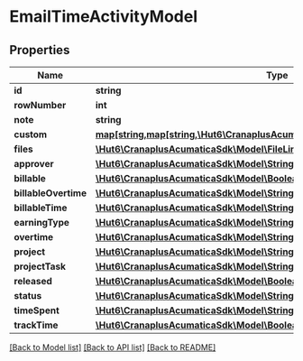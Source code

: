 # EmailTimeActivityModel

## Properties
Name | Type | Description | Notes
------------ | ------------- | ------------- | -------------
**id** | **string** |  | [optional] 
**rowNumber** | **int** |  | [optional] 
**note** | **string** |  | [optional] 
**custom** | [**map[string,map[string,\Hut6\CranaplusAcumaticaSdk\Model\CustomFieldModel]]**](map.md) |  | [optional] 
**files** | [**\Hut6\CranaplusAcumaticaSdk\Model\FileLinkModel[]**](FileLinkModel.md) |  | [optional] 
**approver** | [**\Hut6\CranaplusAcumaticaSdk\Model\StringValueModel**](StringValueModel.md) |  | [optional] 
**billable** | [**\Hut6\CranaplusAcumaticaSdk\Model\BooleanValueModel**](BooleanValueModel.md) |  | [optional] 
**billableOvertime** | [**\Hut6\CranaplusAcumaticaSdk\Model\StringValueModel**](StringValueModel.md) |  | [optional] 
**billableTime** | [**\Hut6\CranaplusAcumaticaSdk\Model\StringValueModel**](StringValueModel.md) |  | [optional] 
**earningType** | [**\Hut6\CranaplusAcumaticaSdk\Model\StringValueModel**](StringValueModel.md) |  | [optional] 
**overtime** | [**\Hut6\CranaplusAcumaticaSdk\Model\StringValueModel**](StringValueModel.md) |  | [optional] 
**project** | [**\Hut6\CranaplusAcumaticaSdk\Model\StringValueModel**](StringValueModel.md) |  | [optional] 
**projectTask** | [**\Hut6\CranaplusAcumaticaSdk\Model\StringValueModel**](StringValueModel.md) |  | [optional] 
**released** | [**\Hut6\CranaplusAcumaticaSdk\Model\BooleanValueModel**](BooleanValueModel.md) |  | [optional] 
**status** | [**\Hut6\CranaplusAcumaticaSdk\Model\StringValueModel**](StringValueModel.md) |  | [optional] 
**timeSpent** | [**\Hut6\CranaplusAcumaticaSdk\Model\StringValueModel**](StringValueModel.md) |  | [optional] 
**trackTime** | [**\Hut6\CranaplusAcumaticaSdk\Model\BooleanValueModel**](BooleanValueModel.md) |  | [optional] 

[[Back to Model list]](../README.md#documentation-for-models) [[Back to API list]](../README.md#documentation-for-api-endpoints) [[Back to README]](../README.md)


